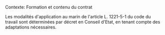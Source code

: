 Contexte: Formation et contenu du contrat

Les modalités d'application au marin de l'article L. 1221-5-1 du code du travail sont déterminées par décret en Conseil d'Etat, en tenant compte des adaptations nécessaires.
